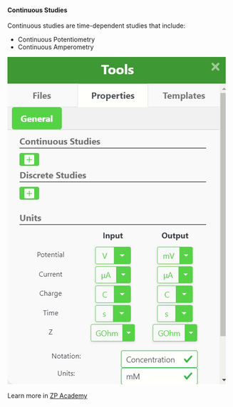 #### Continuous Studies

Continuous studies are time-dependent studies that include:

- Continuous Potentiometry
- Continuous Amperometry



![](continuousStudies.gif)

Learn more in [ZP Academy](https://academy.zimmerpeacock.com/courses)